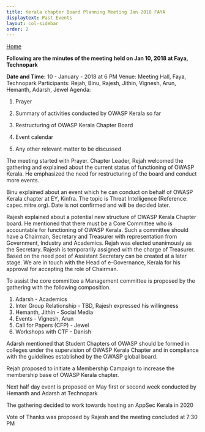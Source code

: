 ```yaml
---
title: Kerala chapter Board Planning Meeting Jan 2018 FAYA
displaytext: Past Events
layout: col-sidebar
order: 2
---
```

[Home](../index.html)


**Following are the minutes of the meeting held on Jan 10, 2018 at Faya, Technopark**

**Date and Time:** 10 - January - 2018 at 6 PM Venue: Meeting Hall, Faya, Technopark Participants: Rejah, Binu, Rajesh, Jithin, Vignesh, Arun, Hemanth, Adarsh, Jewel Agenda:

   1. Prayer

   2. Summary of activities conducted by OWASP Kerala so far

   3. Restructuring of OWASP Kerala Chapter Board

   4. Event calendar

   5. Any other relevant matter to be discussed


The meeting started with Prayer. Chapter Leader, Rejah welcomed the gathering and explained about the current status of functioning of OWASP Kerala. He emphasized the need for restructuring of the board and conduct more events.

Binu explained about an event which he can conduct on behalf of OWASP Kerala chapter at EY, Kinfra. The topic is Threat Intelligence (Reference: capec.mitre.org). Date is not confirmed and will be decided later.

Rajesh explained about a potential new structure of OWASP Kerala Chapter board. He mentioned that there must be a Core Committee who is accountable for functioning of OWASP Kerala. Such a committee should have a Chairman, Secretary and Treasurer with representation from Government, Industry and Academics. Rejah was elected unanimously as the Secretary. Rajesh is temporarily assigned with the charge of Treasurer. Based on the need post of Assistant Secretary can be created at a later stage. We are in touch with the Head of e-Governance, Kerala for his approval for accepting the role of Chairman.

To assist the core committee a Management committee is proposed by the gathering with the following composition.

   1. Adarsh - Academics
   2. Inter Group Relationship - TBD, Rajesh expressed his willingness
   3. Hemanth, Jithin - Social Media
   4. Events - Vignesh, Arun
   5. Call for Papers (CFP) - Jewel
   6. Workshops with CTF - Danish

Adarsh mentioned that Student Chapters of OWASP should be formed in colleges under the supervision of OWASP Kerala Chapter and in compliance with the guidelines established by the OWASP global board.

Rejah proposed to initiate a Membership Campaign to increase the membership base of OWASP Kerala chapter.

Next half day event is proposed on May first or second week conducted by Hemanth and Adarsh at Technopark

The gathering decided to work towards hosting an AppSec Kerala in 2020

Vote of Thanks was proposed by Rajesh and the meeting concluded at 7:30 PM 